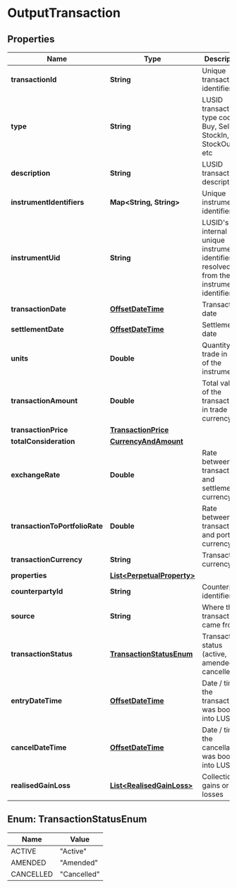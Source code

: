 

# OutputTransaction

## Properties

Name | Type | Description | Notes
------------ | ------------- | ------------- | -------------
**transactionId** | **String** | Unique transaction identifier |  [optional]
**type** | **String** | LUSID transaction type code - Buy, Sell, StockIn, StockOut, etc |  [optional]
**description** | **String** | LUSID transaction description |  [optional]
**instrumentIdentifiers** | **Map&lt;String, String&gt;** | Unique instrument identifiers |  [optional]
**instrumentUid** | **String** | LUSID&#39;s internal unique instrument identifier, resolved from the instrument identifiers |  [optional]
**transactionDate** | [**OffsetDateTime**](OffsetDateTime.md) | Transaction date |  [optional]
**settlementDate** | [**OffsetDateTime**](OffsetDateTime.md) | Settlement date |  [optional]
**units** | **Double** | Quantity of trade in units of the instrument |  [optional]
**transactionAmount** | **Double** | Total value of the transaction in trade currency |  [optional]
**transactionPrice** | [**TransactionPrice**](TransactionPrice.md) |  |  [optional]
**totalConsideration** | [**CurrencyAndAmount**](CurrencyAndAmount.md) |  |  [optional]
**exchangeRate** | **Double** | Rate between transaction and settlement currency |  [optional]
**transactionToPortfolioRate** | **Double** | Rate between transaction and portfolio currency |  [optional]
**transactionCurrency** | **String** | Transaction currency |  [optional]
**properties** | [**List&lt;PerpetualProperty&gt;**](PerpetualProperty.md) |  |  [optional]
**counterpartyId** | **String** | Counterparty identifier |  [optional]
**source** | **String** | Where this transaction came from |  [optional]
**transactionStatus** | [**TransactionStatusEnum**](#TransactionStatusEnum) | Transaction status (active, amended or cancelled) |  [optional]
**entryDateTime** | [**OffsetDateTime**](OffsetDateTime.md) | Date / time the transaction was booked into LUSID |  [optional]
**cancelDateTime** | [**OffsetDateTime**](OffsetDateTime.md) | Date / time the cancellation was booked into LUSID |  [optional]
**realisedGainLoss** | [**List&lt;RealisedGainLoss&gt;**](RealisedGainLoss.md) | Collection of gains or losses |  [optional]



## Enum: TransactionStatusEnum

Name | Value
---- | -----
ACTIVE | &quot;Active&quot;
AMENDED | &quot;Amended&quot;
CANCELLED | &quot;Cancelled&quot;




